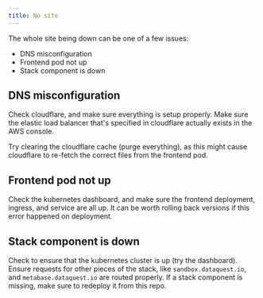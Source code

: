 ```yaml
---
title: No site
---
```


The whole site being down can be one of a few issues:

* DNS misconfiguration
* Frontend pod not up
* Stack component is down

## DNS misconfiguration

Check cloudflare, and make sure everything is setup properly.  Make sure the elastic load balancer that's specified in cloudflare actually exists in the AWS console.

Try clearing the cloudflare cache (purge everything), as this might cause cloudflare to re-fetch the correct files from the frontend pod.

## Frontend pod not up

Check the kubernetes dashboard, and make sure the frontend deployment, ingress, and service are all up.  It can be worth rolling back versions if this error happened on deployment.

## Stack component is down

Check to ensure that the kubernetes cluster is up (try the dashboard).  Ensure requests for other pieces of the stack, like `sandbox.dataquest.io`, and `metabase.dataquest.io` are routed properly.  If a stack component is missing, make sure to redeploy it from this repo.